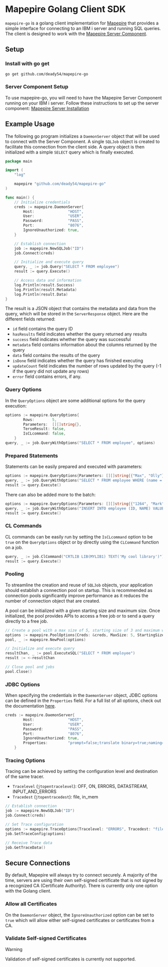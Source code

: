 # Mapepire Golang Client SDK
`mapepire-go` is a golang client implementation for [Mapepire](https://github.com/Mapepire-IBMi) that provides a simple interface for connecting to an IBM i server and running SQL queries. The client is designed to work with the [Mapepire Server Component](https://github.com/Mapepire-IBMi/mapepire-server).

## Setup
### Install with go get
```bash
go get github.com/deady54/mapepire-go
```
### Server Component Setup
To use mapepire-go, you will need to have the Mapepire Server Component running on your IBM i server. Follow these instructions to set up the server component: [Mapepire Server Installation](https://mapepire-ibmi.github.io/guides/sysadmin/)

## Example Usage
The following go program initializes a `DaemonServer` object that will be used to connect with the Server Component. A single `SQLJob` object is created to facilitate this connection from the client side. A query object is then initialized with a simple `SELECT` query which is finally executed.

```go
package main

import (
	"log"

	mapepire "github.com/deady54/mapepire-go"
)

func main() {
	// Initialize credentials
	creds := mapepire.DaemonServer{
		Host:               "HOST",
		User:               "USER",
		Password:           "PASS",
		Port:               "8076",
		IgnoreUnauthorized: true,
	}

	// Establish connection
	job := mapepire.NewSQLJob("ID")
	job.Connect(creds)

	// Initialize and execute query
	query, _ := job.Query("SELECT * FROM employee")
	result := query.Execute()

	// Access data and information
	log.Println(result.Success)
	log.Println(result.Metadata)
	log.Println(result.Data)
}
```
The result is a JSON object that contains the metadata and data from the query, which will be stored in the `ServerResponse` object. Here are the different fields returned:
* `id` field contains the query ID
* `hasResults` field indicates whether the query returned any results
* `success` field indicates whether the query was successful
* `metadata` field contains information about the columns returned by the query
* `data` field contains the results of the query
* `isDone` field indicates whether the query has finished executing
* `updateCount` field indicates the number of rows updated by the query (-1 if the query did not update any rows)
* `error` field contains errors, if any.

### Query Options
In the `QueryOptions` object are some additional options for the query execution:
```go
options := mapepire.QueryOptions{
		Rows:        5,
		Parameters:  [][]string{},
		TerseResult: false,
		IsCLcommand: false,
	}
query, _ := job.QueryWithOptions("SELECT * FROM employee", options)
```

### Prepared Statements
Statements can be easily prepared and executed with parameters:
```go
options := mapepire.QueryOptions{Parameters: [][]string{{"Max", "Olly"}}}
query, _ := job.QueryWithOptions("SELECT * FROM employee WHERE (name = ? OR name = ?)", options)
result := query.Execute()
```
There can also be added more to the batch:
```go
options := mapepire.QueryOptions{Parameters: [][]string{{"1264", "Mark"}, {"1265", "Tom"}}}
query, _ := job.QueryWithOptions("INSERT INTO employee (ID, NAME) VALUES (?, ?)", options)
result := query.Execute()
```
### CL Commands
CL commands can be easily run by setting the `IsCLcommand` option to be `true` on the `QueryOptions` object or by directly using the `CLCommand` function on a job.
```go
query, _ := job.ClCommand("CRTLIB LIB(MYLIB1) TEXT('My cool library')")
result := query.Execute()
```
### Pooling
To streamline the creation and reuse of `SQLJob` objects, your application should establish a connection pool on startup. This is recommended as connection pools significantly improve performance as it reduces the number of connection object that are created.

A pool can be initialized with a given starting size and maximum size. Once initialized, the pool provides APIs to access a free job or to send a query directly to a free job.
```go
// Create a pool with a max size of 5, starting size of 3 and maximum wait time of 1 second
options := mapepire.PoolOptions{Creds: &creds, MaxSize: 5, StartingSize: 3, MaxWaitTime: 1}
pool, _ := mapepire.NewPool(options)

// Initialize and execute query
resultChan, _ := pool.ExecuteSQL("SELECT * FROM employee")
result := <-resultChan

// Close pool and jobs
pool.Close()
```
### JDBC Options
When specifying the credentials in the `DaemonServer` object, JDBC options can be defined in the `Properties` field. For a full list of all options, check out the documentation [here](https://www.ibm.com/docs/en/i/7.4?topic=jdbc-toolbox-java-properties).
```go
creds := mapepire.DaemonServer{
		Host:               "HOST",
		User:               "USER",
		Password:           "PASS",
		Port:               "8076",
		IgnoreUnauthorized: true,
		Properties:         "prompt=false;translate binary=true;naming=system"
	}
```
### Tracing Options
Tracing can be achieved by setting the configuration level and destination of the same tracer.

* `Tracelevel` (`jtopentracelevel`): OFF, ON, ERRORS, DATASTREAM, INPUT_AND_ERRORS
* `Tracedest` (`jtopentracedest`): file, in_mem
```go
// Establish connection
job := mapepire.NewSQLJob("ID")
job.Connect(creds)

// Set Trace configuration
options := mapepire.TraceOptions{Tracelevel: "ERRORS", Tracedest: "file"}
job.SetTraceConfig(options)

// Receive Trace data
job.GetTraceData()
```

## Secure Connections
By default, Mapepire will always try to connect securely. A majority of the time, servers are using their own self-signed certificate that is not signed by a recognized CA (Certificate Authority). There is currently only one option with the Golang client.

### Allow all Certificates
On the `DaemonServer` object, the `IgnoreUnauthorized` option can be set to `true` which will allow either self-signed certificates or certificates from a CA.

### Validate Self-signed Certificates
> [!WARNING]
> Validation of self-signed certificates is currently not supported. 
